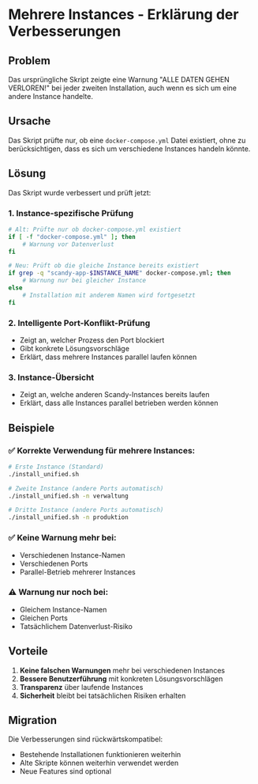 # Mehrere Instances - Erklärung der Verbesserungen

## Problem
Das ursprüngliche Skript zeigte eine Warnung "ALLE DATEN GEHEN VERLOREN!" bei jeder zweiten Installation, auch wenn es sich um eine andere Instance handelte.

## Ursache
Das Skript prüfte nur, ob eine `docker-compose.yml` Datei existiert, ohne zu berücksichtigen, dass es sich um verschiedene Instances handeln könnte.

## Lösung
Das Skript wurde verbessert und prüft jetzt:

### 1. Instance-spezifische Prüfung
```bash
# Alt: Prüfte nur ob docker-compose.yml existiert
if [ -f "docker-compose.yml" ]; then
    # Warnung vor Datenverlust
fi

# Neu: Prüft ob die gleiche Instance bereits existiert
if grep -q "scandy-app-$INSTANCE_NAME" docker-compose.yml; then
    # Warnung nur bei gleicher Instance
else
    # Installation mit anderem Namen wird fortgesetzt
fi
```

### 2. Intelligente Port-Konflikt-Prüfung
- Zeigt an, welcher Prozess den Port blockiert
- Gibt konkrete Lösungsvorschläge
- Erklärt, dass mehrere Instances parallel laufen können

### 3. Instance-Übersicht
- Zeigt an, welche anderen Scandy-Instances bereits laufen
- Erklärt, dass alle Instances parallel betrieben werden können

## Beispiele

### ✅ Korrekte Verwendung für mehrere Instances:

```bash
# Erste Instance (Standard)
./install_unified.sh

# Zweite Instance (andere Ports automatisch)
./install_unified.sh -n verwaltung

# Dritte Instance (andere Ports automatisch)
./install_unified.sh -n produktion
```

### ✅ Keine Warnung mehr bei:
- Verschiedenen Instance-Namen
- Verschiedenen Ports
- Parallel-Betrieb mehrerer Instances

### ⚠️ Warnung nur noch bei:
- Gleichem Instance-Namen
- Gleichen Ports
- Tatsächlichem Datenverlust-Risiko

## Vorteile

1. **Keine falschen Warnungen** mehr bei verschiedenen Instances
2. **Bessere Benutzerführung** mit konkreten Lösungsvorschlägen
3. **Transparenz** über laufende Instances
4. **Sicherheit** bleibt bei tatsächlichen Risiken erhalten

## Migration

Die Verbesserungen sind rückwärtskompatibel:
- Bestehende Installationen funktionieren weiterhin
- Alte Skripte können weiterhin verwendet werden
- Neue Features sind optional 